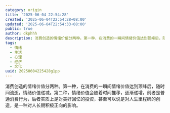 ```yaml
---
category: origin
title: '2025-06-04 22:54:28'
created: '2025-06-04T22:54:28+08:00'
updated: '2025-06-04T22:54:33+08:00'
public: true
author: dkphhh
description: 消费创造的情绪价值分两种。第一种，在消费的一瞬间情绪价值达到顶峰后，随时间流逝，情绪价值递减。第二种……
tags:
  - 情绪
  - 生活
  - 心理
  - 经济
  - 文化
uuid: 20250604225428g1pp
---
```


消费创造的情绪价值分两种。第一种，在消费的一瞬间情绪价值达到顶峰后，随时间流逝，情绪价值递减。第二种，情绪价值会随着时间推移，逐渐递增。前者是普通消费行为，后者实质上是对美好回忆的投资，甚至可以说是对人生里程碑的创造，是一种对人长期积极正向的影响。
